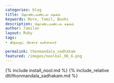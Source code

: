 ```yaml
---  
categories: blog  
title: தொண்டமண்டல சதகம்
keywords: More, Tamil, Books  
description: தொண்டமண்டல சதகம்
author: Tamilan  
layout: Ruby  
tags:     
- திருவருட் பிரகாச வள்ளலார்

permalink: thonmandala_sadhakam  
featured: /images/noolkal_96_6.png  
---  
```

{% include install_nool.md %} 
{% include_relative dtl/thonmandala_sadhakam.md %} 
